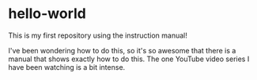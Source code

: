 # hello-world
This is my first repository using the instruction manual!

I've been wondering how to do this, so it's so awesome that there is a manual that shows exactly how to do this. The one YouTube video series I have been watching is a bit intense.
